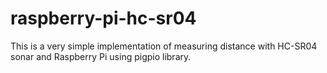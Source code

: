# raspberry-pi-hc-sr04

This is a very simple implementation of measuring distance with
HC-SR04 sonar and Raspberry Pi using pigpio library.

